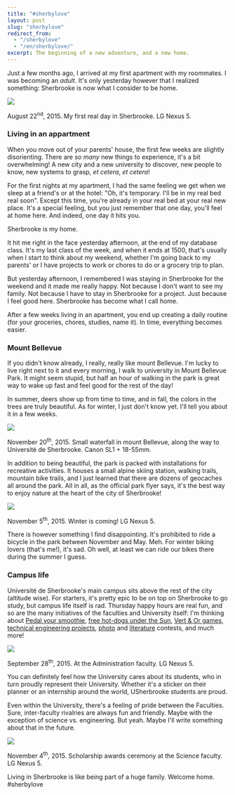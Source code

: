 ```yaml
---
title: "#sherbylove"
layout: post
slug: "sherbylove"
redirect_from:
  - "/sherbylove"
  - "/en/sherbylove/"
excerpt: The beginning of a new adventure, and a new home.
---
```


<p>Just a few months ago, I arrived at my first apartment with my roommates. I was becoming an <em>adult</em>. It's only yesterday however that I realized something: Sherbrooke is now what I consider to be home.</p>

<div class="img-group">
<div class="overflow">
<img src="https://i.imgur.com/HAZoslv.jpg"/>
</div>
<p class="caption">August 22<sup>nd</sup>, 2015. My first real day in Sherbrooke. LG&nbsp;Nexus&nbsp;5.</p>
</div>

### Living in an appartment

When you move out of your parents' house, the first few weeks are slightly disorienting. There are *so many* new things to experience, it's a bit overwhelming! A new city and a new university to discover, new people to know, new systems to grasp, *et&nbsp;cetera*, *et&nbsp;cetera*!

For the first nights at my apartment, I had the same feeling we get when we sleep at a friend's or at the hotel: "Oh, it's temporary. I'll be in my real bed real soon". Except this time, you're already in your real bed at your real new place. It's a special feeling, but you just remember that one day, you'll feel at home here. And indeed, one day it hits you.

Sherbrooke is my home.

It hit me right in the face yesterday afternoon, at the end of my database class. It's my last class of the week, and when it ends at 1500, that's usually when I start to think about my weekend, whether I'm going back to my parents' or I have projects to work or chores to do or a grocery trip to plan.

But yesterday afternoon, I remembered I was staying in Sherbrooke for the weekend and it made me really happy. Not because I don't want to see my family. Not because I have to stay in Sherbrooke for a project. Just because I feel good here. Sherbrooke has become what I call home.

After a few weeks living in an apartment, you end up creating a daily routine (for your groceries, chores, studies, name it). In time, everything becomes easier.

### Mount Bellevue
If you didn't know already, I really, really like mount Bellevue. I'm lucky to live right next to it and every morning, I walk to university in Mount Bellevue Park. It might seem stupid, but half an hour of walking in the park is great way to wake up fast and feel good for the rest of the day!

In summer, deers show up from time to time, and in fall, the colors in the trees are truly beautiful. As for winter, I just don't know yet. I'll tell you about it in a few weeks.

<div class="img-group">
  <div class="overflow">
    <img src="https://i.imgur.com/5AUVMBD.gif"/>
  </div>
  <p class="caption">November 20<sup>th</sup>, 2015. Small waterfall in mount Bellevue, along the way to Université de Sherbrooke. Canon&nbsp;SL1&nbsp;+&nbsp;18-55mm.</p>
</div>

In addition to being beautiful, the park is packed with installations for recreative activities. It houses a small alpine skiing station, walking trails, mountain bike trails, and I just learned that there are dozens of geocaches all around the park. All in all, as the official park flyer says, it's the best way to enjoy nature at the heart of the city of Sherbrooke!

<div class="img-group">
  <div class="overflow">
  <img src="https://i.imgur.com/m0FVnUV.jpg"/>
  </div>
  <p class="caption">November 5<sup>th</sup>, 2015. Winter is coming! LG&nbsp;Nexus&nbsp;5.</p>
</div>

There is however something I find disappointing. It's prohibited to ride a bicycle in the park between November and May. Meh. For winter biking lovers (that's me!), it's sad. Oh well, at least we can ride our bikes there during the summer I guess.

### Campus life

Université de Sherbrooke's main campus sits above the rest of the city (altitude wise). For starters, it's pretty epic to be on top on Sherbrooke to go study, but campus life itself is rad. Thursday happy hours are real fun, and so are the many initiatives of the faculties and University itself: I'm thinking about <a href="https://instagram.com/p/7dkSSUyGfW/?taken-by=viedecampus">Pedal your smoothie</a>, <a href="https://www.facebook.com/Viedecampus.USherbrooke/videos/vb.365392396990647/415718061958080/?type=2&theater">free hot-dogs under the Sun</a>, <a href="https://instagram.com/p/7iuwrVSGYR/?taken-by=viedecampus">Vert & Or games</a>, <a href="https://instagram.com/p/9gRTppSGeH/?taken-by=viedecampus">technical engineering projects</a>, <a href="//www.usherbrooke.ca/etudiants/concours-photo/">photo</a> and <a href="https://www.facebook.com/Viedecampus.USherbrooke/posts/433257093537510">literature</a> contests, and much more!

<div class="img-group">
  <div class="overflow">
    <img src="https://i.imgur.com/4pUipTX.jpg"/>
  </div>
  <p class="caption">September 28<sup>th</sup>, 2015. At the Administration faculty. LG&nbsp;Nexus&nbsp;5.</p>
</div>

You can definitely feel how the University cares about its students, who in turn proudly represent their University. Whether it's a sticker on their planner or an internship around the world, USherbrooke students are proud.

Even within the University, there's a feeling of pride between the Faculties. Sure, inter-faculty rivalries are always fun and friendly. Maybe with the exception of science vs. engineering. But yeah. Maybe I'll write something about that in the future.

<div class="img-group">
  <div class="overflow">
  <img src="//i.imgur.com/ui1CMMX.jpg"/>
  <p class="caption">November 4<sup>th</sup>, 2015. Scholarship awards ceremony at the Science faculty. LG&nbsp;Nexus&nbsp;5.</p>
  </div>
</div>

Living in Sherbrooke is like being part of a huge family. Welcome home. #sherbylove


